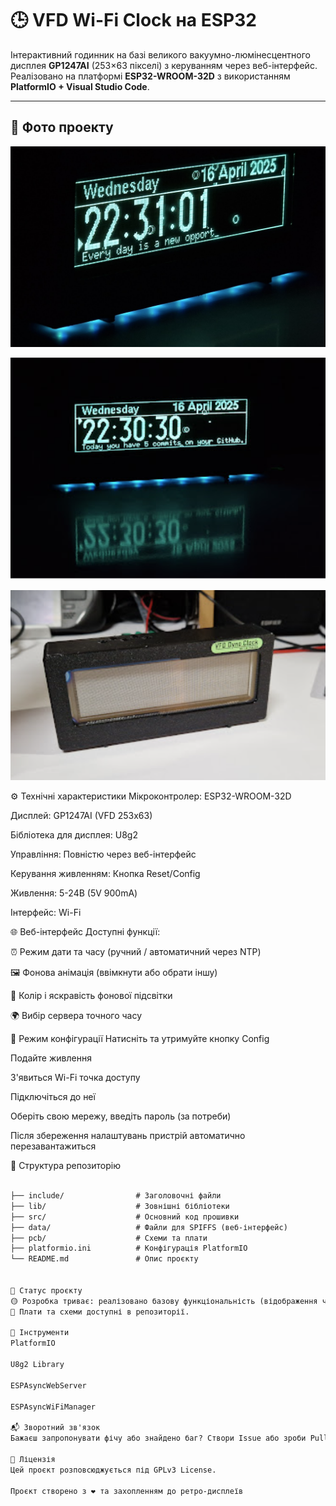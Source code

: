 # 🕒 VFD Wi-Fi Clock на ESP32

Інтерактивний годинник на базі великого вакуумно-люмінесцентного дисплея **GP1247AI** (253×63 пікселі) з керуванням через веб-інтерфейс. Реалізовано на платформі **ESP32-WROOM-32D** з використанням **PlatformIO + Visual Studio Code**.

---

## 📸 Фото проекту

![Фото годинника](images/img1.png)

![Фото годинника](images/img2.png)

![Фото годинника](images/img3.png)

⚙️ Технічні характеристики
Мікроконтролер: ESP32-WROOM-32D

Дисплей: GP1247AI (VFD 253x63)

Бібліотека для дисплея: U8g2

Управління: Повністю через веб-інтерфейс

Керування живленням: Кнопка Reset/Config

Живлення: 5-24В (5V 900mA)

Інтерфейс: Wi-Fi

🌐 Веб-інтерфейс
Доступні функції:

⏰ Режим дати та часу (ручний / автоматичний через NTP)

🖼️ Фонова анімація (ввімкнути або обрати іншу)

🌈 Колір і яскравість фонової підсвітки

🌍 Вибір сервера точного часу

🔄 Режим конфігурації
Натисніть та утримуйте кнопку Config

Подайте живлення

З'явиться Wi-Fi точка доступу

Підключіться до неї

Оберіть свою мережу, введіть пароль (за потреби)

Після збереження налаштувань пристрій автоматично перезавантажиться

📁 Структура репозиторію

```markdown

├── include/                # Заголовочні файли
├── lib/                    # Зовнішні бібліотеки
├── src/                    # Основний код прошивки
├── data/                   # Файли для SPIFFS (веб-інтерфейс)
├── pcb/                    # Схеми та плати
├── platformio.ini          # Конфігурація PlatformIO
└── README.md               # Опис проєкту


🧪 Статус проєкту
🟡 Розробка триває: реалізовано базову функціональність (відображення часу, веб-інтерфейс, анімації, збереження налаштувань).
📌 Плати та схеми доступні в репозиторії.

🧰 Інструменти
PlatformIO

U8g2 Library

ESPAsyncWebServer

ESPAsyncWiFiManager

📬 Зворотний зв'язок
Бажаєш запропонувати фічу або знайдено баг? Створи Issue або зроби Pull Request! 🤝

📜 Ліцензія
Цей проєкт розповсюджується під GPLv3 License.

Проєкт створено з ❤️ та захопленням до ретро-дисплеїв
